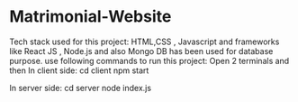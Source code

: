 # Matrimonial-Website
Tech stack used for this project: HTML,CSS , Javascript  and frameworks like React JS , Node.js and also Mongo DB has been used for database purpose.
use following commands to run this project:
Open 2 terminals and then
In client side:
cd client 
npm start 

In server side:
cd server
node index.js

